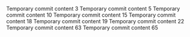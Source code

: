 Temporary commit content 3
Temporary commit content 5
Temporary commit content 10
Temporary commit content 15
Temporary commit content 18
Temporary commit content 19
Temporary commit content 22
Temporary commit content 63
Temporary commit content 65
